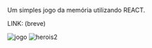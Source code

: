 Um simples jogo da memória utilizando REACT.

LINK: (breve)


![jogo](https://user-images.githubusercontent.com/88912748/140845774-31c26eee-4127-42c8-a229-5578577601e9.png)
![herois2](https://user-images.githubusercontent.com/88912748/140845778-3b3e5171-53d2-4b79-bcf8-7ad0d7021a4d.png)
